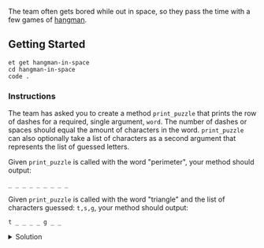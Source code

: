 The team often gets bored while out in space, so they pass the time with a few games of [hangman][hangman-article].

## Getting Started
```no-highlight
et get hangman-in-space
cd hangman-in-space
code .
```

### Instructions

The team has asked you to create a method `print_puzzle` that prints the row of dashes for a required,
single argument, `word`. The number of dashes or spaces should equal the amount of characters in the word.
`print_puzzle` can also optionally take a list of characters as a second argument
that represents the list of guessed letters.

Given `print_puzzle` is called with the word "perimeter", your method should output:

```no-highlight
_ _ _ _ _ _ _ _ _
```

Given `print_puzzle` is called with the word "triangle" and the list of characters guessed: `t,s,g`,
your method should output:

```no-highlight
t _ _ _ _ g _ _
```

<details>
<summary>Solution</summary>
<p>

```ruby
def print_puzzle (word, guesses = [])
  word.each\_char do |char|
    if guesses.include?(char)
      print "#{char} "
    else
      print "_ "
    end
  end
end

print_puzzle('persistence', ['s', 'e'])
```
</p>
</details>
</br>

[hangman-article]: http://en.wikipedia.org/wiki/Hangman_%28game%29
